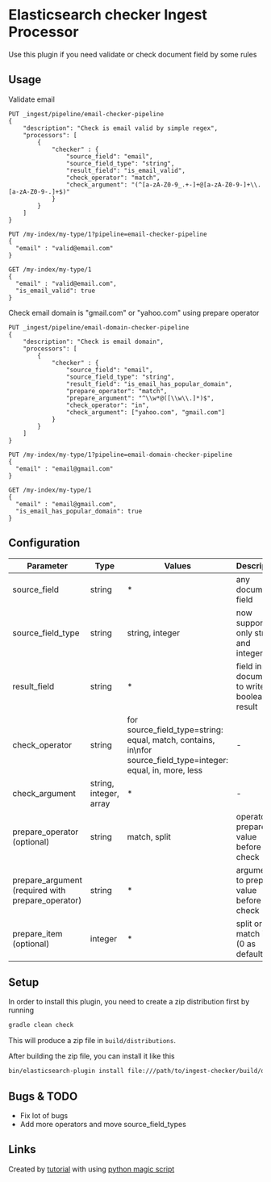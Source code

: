 # Elasticsearch checker Ingest Processor

Use this plugin if you need validate or check document field by some rules

## Usage

Validate email
```
PUT _ingest/pipeline/email-checker-pipeline
{
    "description": "Check is email valid by simple regex",
    "processors": [
        {
            "checker" : {
                "source_field": "email",
                "source_field_type": "string",
                "result_field": "is_email_valid",
                "check_operator": "match",
                "check_argument": "(^[a-zA-Z0-9_.+-]+@[a-zA-Z0-9-]+\\.[a-zA-Z0-9-.]+$)"
            }
        }
    ]
}

PUT /my-index/my-type/1?pipeline=email-checker-pipeline
{
  "email" : "valid@email.com"
}

GET /my-index/my-type/1
{
  "email" : "valid@email.com",
  "is_email_valid": true
}
```

Check email domain is "gmail.com" or "yahoo.com" using prepare operator
```
PUT _ingest/pipeline/email-domain-checker-pipeline
{
    "description": "Check is email domain",
    "processors": [
        {
            "checker" : {
                "source_field": "email",
                "source_field_type": "string",
                "result_field": "is_email_has_popular_domain",
                "prepare_operator": "match",
                "prepare_argument": "^\\w*@([\\w\\.]*)$",
                "check_operator": "in",
                "check_argument": ["yahoo.com", "gmail.com"]
            }
        }
    ]
}

PUT /my-index/my-type/1?pipeline=email-domain-checker-pipeline
{
  "email" : "email@gmail.com"
}

GET /my-index/my-type/1
{
  "email" : "email@gmail.com",
  "is_email_has_popular_domain": true
}
```

## Configuration

| Parameter | Type | Values | Description |
| --- | --- | --- | --- |
| source_field | string | * | any document field |
| source_field_type | string | string, integer | now supported only strings and integers |
| result_field | string | * | field in document to write boolean result |
| check_operator | string | for source_field_type=string: equal, match, contains, in\nfor source_field_type=integer: equal, in, more, less | - |
| check_argument | string, integer, array | * | - |
| prepare_operator (optional) | string | match, split | operator to prepare value before check |
| prepare_argument (required with prepare_operator) | string | * | argument to prepare value before check |
| prepare_item (optional) | integer | * | split or match item (0 as default) |

## Setup

In order to install this plugin, you need to create a zip distribution first by running

```bash
gradle clean check
```

This will produce a zip file in `build/distributions`.

After building the zip file, you can install it like this

```bash
bin/elasticsearch-plugin install file:///path/to/ingest-checker/build/distribution/ingest-checker-0.0.1-SNAPSHOT.zip
```

## Bugs & TODO

* Fix lot of bugs
* Add more operators and move source_field_types

## Links

Created by [tutorial](https://www.elastic.co/blog/writing-your-own-ingest-processor-for-elasticsearch) with using [python magic script](https://github.com/audreyr/cookiecutter)

